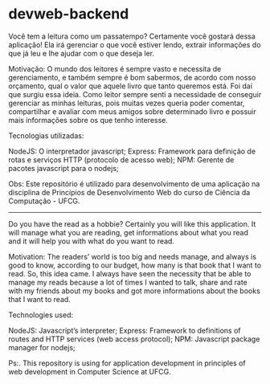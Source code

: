 # devweb-backend

Você tem a leitura como um passatempo? Certamente você gostará dessa aplicação! Ela irá gerenciar o que você estiver lendo, extrair informações do que já leu e lhe ajudar com o que deseja ler. 

Motivação: O mundo dos leitores é sempre vasto e necessita de gerenciamento, e também sempre é bom sabermos, de acordo com nosso orçamento, qual o valor que aquele livro que tanto queremos está. Foi daí que surgiu essa ideia. Como leitor sempre senti a necessidade de conseguir gerenciar as minhas leituras, pois muitas vezes queria poder comentar, compartilhar e avaliar com meus amigos sobre determinado livro e possuir mais informações sobre os que tenho interesse. 

Tecnologias utilizadas: 

  NodeJS: O interpretador javascript;
  Express: Framework para definição de rotas e serviços HTTP (protocolo de acesso web);
  NPM: Gerente de pacotes javascript para o nodejs;

Obs: Este repositório é utilizado para desenvolvimento de uma aplicação na disciplina de Princípios de Desenvolvimento Web do curso de Ciência da Computação - UFCG.

--------------------------------------------------------------------------------------------------------------------------------------

Do you have the read as a hobbie? Certainly you will like this application. It will manage what you are reading, get informations about what you read and it will help you with what do you want to read.

Motivation: The readers’ world is too big and needs manage, and always is good to know, according to our budget, how many is that book that I want to read. So, this idea came. I always have seen the necessity that be able to manage my reads because a lot of times I wanted to talk, share and rate with my friends about my books and got more informations about the books that I want to read.

Technologies used:
  
  NodeJS: Javascript’s interpreter;
  Express: Framework to definitions of routes and HTTP services (web access protocol);
  NPM:  Javascript package manager for nodejs;

Ps:. This repository is using for application development in principles of web development in Computer Science at UFCG.
